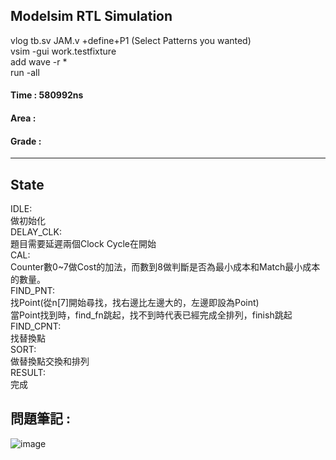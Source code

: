 Modelsim RTL Simulation 
-
vlog tb.sv JAM.v +define+P1 (Select Patterns you wanted)  
vsim -gui work.testfixture  
add wave -r *  
run -all  

#### Time : 580992ns  
#### Area :  
#### Grade :    

-----------------------------------------------------
State
-
IDLE:  
做初始化  
DELAY_CLK:  
題目需要延遲兩個Clock Cycle在開始  
CAL:  
Counter數0~7做Cost的加法，而數到8做判斷是否為最小成本和Match最小成本的數量。  
FIND_PNT:  
找Point(從n[7]開始尋找，找右邊比左邊大的，左邊即設為Point)  
當Point找到時，find_fn跳起，找不到時代表已經完成全排列，finish跳起  
FIND_CPNT:  
找替換點  
SORT:  
做替換點交換和排列  
RESULT:  
完成 


問題筆記 : 
-  
![image](https://github.com/user-attachments/assets/10b76dfc-cd5c-487e-a922-201c329fc7f2)
